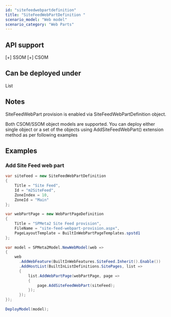 ```yaml
---
id: "sitefeedwebpartdefinition"
title: "SiteFeedWebPartDefinition "
scenario_model: "Web model"
scenario_category: "Web Parts"
---
```


## API support
[+] SSOM [+] CSOM

## Can be deployed under
List

## Notes
SiteFeedWebPart provision is enabled via SiteFeedWebPartDefinition object.

Both CSOM/SSOM object models are supported. You can deploy either single object or a set of the objects using AddSiteFeedWebPart() extension method as per following examples

## Examples

### Add Site Feed web part

```cs
var siteFeed = new SiteFeedWebPartDefinition
{
    Title = "Site Feed",
    Id = "m2SiteFeed",
    ZoneIndex = 10,
    ZoneId = "Main"
};
 
var webPartPage = new WebPartPageDefinition
{
    Title = "SPMeta2 Site Feed provision",
    FileName = "site-feed-webpart-provision.aspx",
    PageLayoutTemplate = BuiltInWebPartPageTemplates.spstd1
};
 
var model = SPMeta2Model.NewWebModel(web =>
{
    web
      .AddWebFeature(BuiltInWebFeatures.SiteFeed.Inherit().Enable())
      .AddHostList(BuiltInListDefinitions.SitePages, list =>
      {
          list.AddWebPartPage(webPartPage, page =>
          {
              page.AddSiteFeedWebPart(siteFeed);
          });
      });
});
 
DeployModel(model);
```